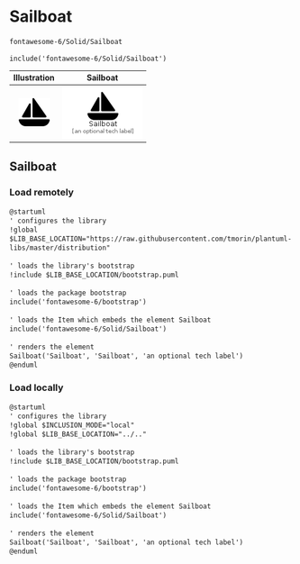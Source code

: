 # Sailboat


```text
fontawesome-6/Solid/Sailboat
```

```text
include('fontawesome-6/Solid/Sailboat')
```



| Illustration | Sailboat |
| :---: | :---: |
| ![illustration for Illustration](../../fontawesome-6/Solid/Sailboat.png) | ![illustration for Sailboat](../../fontawesome-6/Solid/Sailboat.Local.png) |




## Sailboat

### Load remotely
```plantuml
@startuml
' configures the library
!global $LIB_BASE_LOCATION="https://raw.githubusercontent.com/tmorin/plantuml-libs/master/distribution"

' loads the library's bootstrap
!include $LIB_BASE_LOCATION/bootstrap.puml

' loads the package bootstrap
include('fontawesome-6/bootstrap')

' loads the Item which embeds the element Sailboat
include('fontawesome-6/Solid/Sailboat')

' renders the element
Sailboat('Sailboat', 'Sailboat', 'an optional tech label')
@enduml
```

### Load locally
```plantuml
@startuml
' configures the library
!global $INCLUSION_MODE="local"
!global $LIB_BASE_LOCATION="../.."

' loads the library's bootstrap
!include $LIB_BASE_LOCATION/bootstrap.puml

' loads the package bootstrap
include('fontawesome-6/bootstrap')

' loads the Item which embeds the element Sailboat
include('fontawesome-6/Solid/Sailboat')

' renders the element
Sailboat('Sailboat', 'Sailboat', 'an optional tech label')
@enduml
```

